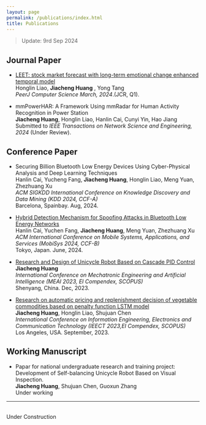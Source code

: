 ```yaml
---
layout: page
permalink: /publications/index.html
title: Publications
---
```


> Update: 9rd Sep 2024

## Journal Paper

- [LEET: stock market forecast with long-term emotional change enhanced temporal model](https://doi.org/10.7717/peerj-cs.1969)
<br> Honglin Liao, **Jiacheng Huang** , Yong Tang
<br> *PeerJ Computer Science March, 2024*.(JCR, Q1).

- mmPowerHAR: A Framework Using mmRadar for Human Activity Recognition in Power Station 
<br> **Jiacheng Huang**, Honglin Liao, Hanlin Cai, Cunyi Yin, Hao Jiang
<br> Submitted to *IEEE Transactions on Network Science and Engineering, 2024* (Under Review).

## Conference Paper

- Securing Billion Bluetooth Low Energy Devices Using Cyber-Physical Analysis and Deep Learning Techniques
<br> Hanlin Cai, Yucheng Fang, **Jiacheng Huang**, Honglin Liao, Meng Yuan, Zhezhuang Xu 
<br> *ACM SIGKDD International Conference on Knowledge Discovery and Data Mining (KDD 2024, CCF-A)* 
<br> Barcelona, Spainbay. Aug, 2024.

- [Hybrid Detection Mechanism for Spoofing Attacks in Bluetooth Low Energy Networks](https://www.sigmobile.org/mobisys/2024/)
<br> Hanlin Cai, Yuchen Fang, **Jiacheng Huang**, Meng Yuan, Zhezhuang Xu
<br> *ACM International Conference on Mobile Systems, Applications, and Services (MobiSys 2024, CCF-B)*
<br> Tokyo, Japan. June, 2024.

- [Research and Design of Unicycle Robot Based on Cascade PID Control](https://www.spiedigitallibrary.org/conference-proceedings-of-spie/13071/3025507/Research-and-design-of-unicycle-robot-based-on-cascade-PID/10.1117/12.3025507.short)
<br> **Jiacheng Huang**
<br> *International Conference on Mechatronic Engineering and Artificial Intelligence (MEAI 2023, EI Compendex, SCOPUS)*
<br> Shenyang, China. Dec, 2023.

- [Research on automatic pricing and replenishment decision of vegetable commodities based on penalty function LSTM model](https://ieeexplore.ieee.org/document/10442643)
<br> **Jiacheng Huang**, Honglin Liao, Shujuan Chen
<br> *International Conference on Information Engineering, Electronics and Communication Technology (IEECT 2023,EI Compendex, SCOPUS)*
<br> Los Angeles, USA. September, 2023.

## Working Manuscript

- Papar for national undergraduate research and training project: Development of Self-balancing Unicycle Robot Based on Visual Inspection.<br>**Jiacheng Huang**, Shujuan Chen, Guoxun Zhang<br>Under working

---

<br>Under Construction
